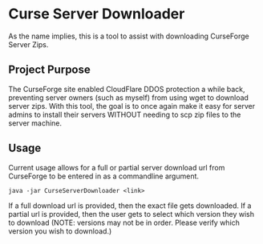 # Curse Server Downloader

As the name implies, this is a tool to assist with downloading CurseForge Server Zips.

## Project Purpose

The CurseForge site enabled CloudFlare DDOS protection a while back, preventing server owners (such as myself) from using wget to download server zips.
With this tool, the goal is to once again make it easy for server admins to install their servers WITHOUT needing to scp zip files to the server machine.

## Usage

Current usage allows for a full or partial server download url from CurseForge to be entered in as a commandline argument.

`java -jar CurseServerDownloader <link>`

If a full download url is provided, then the exact file gets downloaded. If a partial url is provided, then the user gets to select which version they wish to download (NOTE: versions may not be in order. Please verify which version you wish to download.)